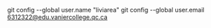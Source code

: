 git config --global user.name "liviarea"
git config --global user.email 6312322@edu.vaniercollege.qc.ca